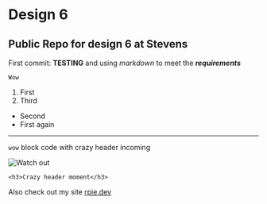 # Design 6 
## Public Repo for design 6 at Stevens

First commit: **TESTING** and using *markdown* to meet the ***requirements***
```
Wow
```
1. First
2. Third

- Second
- First again

<hr>

``
wow
``
block code with crazy header incoming

![Watch out](https://t3.ftcdn.net/jpg/02/06/94/70/360_F_206947090_ujVMfvIu4vq6YczeDUIZ37AMCB1VnK6Y.jpg)

`<h3>Crazy header moment</h3>`

Also check out my site [rpie.dev](https://rpie.dev)
